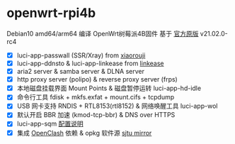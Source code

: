 # openwrt-rpi4b

Debian10 amd64/arm64 编译 OpenWrt树莓派4B固件 基于 [官方原版](https://github.com/openwrt/openwrt) v21.02.0-rc4

- [x] luci-app-passwall (SSR/Xray) from [xiaorouji](https://github.com/xiaorouji/openwrt-passwall)
- [x] luci-app-ddnsto & luci-app-linkease from [linkease](https://github.com/linkease/nas-packages)
- [x] aria2 server & samba server & DLNA server
- [x] http proxy server (polipo) & reverse proxy server (frps)
- [x] 本地磁盘挂载界面 Mount Points & 磁盘暂停运转 luci-app-hd-idle
- [x] 命令行工具 fdisk + mkfs.exfat + mount.cifs + tcpdump
- [x] USB 网卡支持 RNDIS + RTL8153(rtl8152) & 网络唤醒工具 luci-app-wol
- [x] 默认开启 BBR 加速 (kmod-tcp-bbr) & DNS over HTTPS
- [x] luci-app-sqm [配置说明](https://openwrt.org/docs/guide-user/network/traffic-shaping/sqm)
- [x] 集成 [OpenClash](https://github.com/vernesong/OpenClash) 依赖 & opkg 软件源 [sjtu mirror](https://mirror.sjtu.edu.cn/openwrt/releases/21.02.0-rc4)
